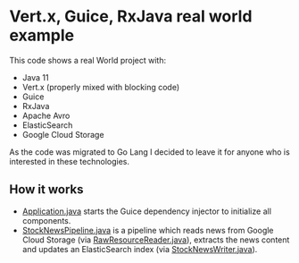 # Vert.x, Guice, RxJava real world example

This code shows a real World project with:
- Java 11
- Vert.x (properly mixed with blocking code)
- Guice
- RxJava
- Apache Avro
- ElasticSearch
- Google Cloud Storage

As the code was migrated to Go Lang I decided to leave it for anyone who is interested in these technologies.

## How it works

- [Application.java](https://github.com/melphi/vertx-guice-rxjava-example/blob/master/src/main/java/net/dainco/Application.java) starts the Guice dependency injector to initialize all components. 
- [StockNewsPipeline.java](https://github.com/melphi/vertx-guice-rxjava-example/blob/master/src/main/java/net/dainco/module/news/pipeline/StockNewsPipeline.java) is a pipeline which reads news from Google Cloud Storage (via [RawResourceReader.java](https://github.com/melphi/vertx-guice-rxjava-example/blob/de6a3a1d6d13d4f61d48a786e80150ccb8e3e7e7/src/main/java/net/dainco/module/news/pipeline/reader/RawResourceReader.java#L52)), extracts the news content and updates an ElasticSearch index (via [StockNewsWriter.java](https://github.com/melphi/vertx-guice-rxjava-example/blob/master/src/main/java/net/dainco/module/news/pipeline/writer/StockNewsWriter.java)). 
